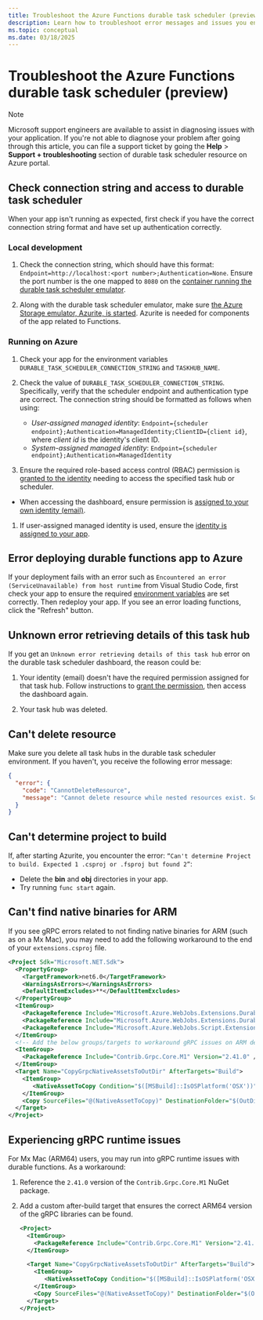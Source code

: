 ```yaml
---
title: Troubleshoot the Azure Functions durable task scheduler (preview)
description: Learn how to troubleshoot error messages and issues you encounter while using the Azure Functions durable task scheduler.
ms.topic: conceptual
ms.date: 03/18/2025
---
```


# Troubleshoot the Azure Functions durable task scheduler (preview)

> [!NOTE]
> Microsoft support engineers are available to assist in diagnosing issues with your application. If you're not able to diagnose your problem after going through this article, you can file a support ticket by going the **Help** > **Support + troubleshooting** section of durable task scheduler resource on Azure portal.

## Check connection string and access to durable task scheduler

When your app isn't running as expected, first check if you have the correct connection string format and have set up authentication correctly. 

### Local development

1. Check the connection string, which should have this format: `Endpoint=http://localhost:<port number>;Authentication=None`. Ensure the port number is the one mapped to `8080` on the [container running the durable task scheduler emulator](./quickstart-durable-task-scheduler.md#set-up-durable-task-scheduler-emulator). 

1. Along with the durable task scheduler emulator, make sure [the Azure Storage emulator, Azurite, is started](./quickstart-durable-task-scheduler.md#test-locally). Azurite is needed for components of the app related to Functions. 

### Running on Azure

1. Check your app for the environment variables `DURABLE_TASK_SCHEDULER_CONNECTION_STRING` and `TASKHUB_NAME`.

1. Check the value of `DURABLE_TASK_SCHEDULER_CONNECTION_STRING`. Specifically, verify that the scheduler endpoint and authentication type are correct. The connection string should be formatted as follows when using: 

    - *User-assigned managed identity*: `Endpoint={scheduler endpoint};Authentication=ManagedIdentity;ClientID={client id}`, where *client id* is the identity's client ID. 
    - *System-assigned managed identity*: `Endpoint={scheduler endpoint};Authentication=ManagedIdentity`

1. Ensure the required role-based access control (RBAC) permission is [granted to the identity](./develop-with-durable-task-scheduler.md#configure-identity-based-authentication-for-app-to-access-durable-task-scheduler) needing to access the specified task hub or scheduler. 
  -  When accessing the dashboard, ensure permission is [assigned to your own identity (email)](./develop-with-durable-task-scheduler.md#accessing-durable-task-scheduler-dashboard).

1. If user-assigned managed identity is used, ensure the [identity is assigned to your app](./develop-with-durable-task-scheduler.md#assign-managed-identity-to-your-app).

## Error deploying durable functions app to Azure 

If your deployment fails with an error such as `Encountered an error (ServiceUnavailable) from host runtime` from Visual Studio Code, first check your app to ensure the required [environment variables](./develop-with-durable-task-scheduler.md#add-environment-variables-to-app) are set correctly. Then redeploy your app. If you see an error loading functions, click the "Refresh" button. 

## Unknown error retrieving details of this task hub

If you get an `Unknown error retrieving details of this task hub` error on the durable task scheduler dashboard, the reason could be:

1. Your identity (email) doesn't have the required permission assigned for that task hub. Follow instructions to [grant the permission](./develop-with-durable-task-scheduler.md#accessing-durable-task-scheduler-dashboard), then access the dashboard again. 

1. Your task hub was deleted. 

## Can't delete resource

Make sure you delete all task hubs in the durable task scheduler environment. If you haven't, you receive the following error message:

```json
{
  "error": {
    "code": "CannotDeleteResource",
    "message": "Cannot delete resource while nested resources exist. Some existing nested resource IDs include: 'Microsoft.DurableTask/schedulers/YOUR_SCHEDULER/taskhubs/YOUR_TASKHUB'. Please delete all nested resources before deleting this resource."
  }
}
```

## Can't determine project to build

If, after starting Azurite, you encounter the error: `“Can't determine Project to build. Expected 1 .csproj or .fsproj but found 2”`:
- Delete the **bin** and **obj** directories in your app.
- Try running `func start` again.

## Can't find native binaries for ARM

If you see gRPC errors related to not finding native binaries for ARM (such as on a Mx Mac), you may need to add the following workaround to the end of your `extensions.csproj` file.

```xml
<Project Sdk="Microsoft.NET.Sdk">
  <PropertyGroup>
    <TargetFramework>net6.0</TargetFramework>
    <WarningsAsErrors></WarningsAsErrors>
    <DefaultItemExcludes>**</DefaultItemExcludes>
  </PropertyGroup>
  <ItemGroup>
    <PackageReference Include="Microsoft.Azure.WebJobs.Extensions.DurableTask" Version="2.13.7" />
    <PackageReference Include="Microsoft.Azure.WebJobs.Extensions.DurableTask.AzureManaged" Version="0.3.0-alpha" />
    <PackageReference Include="Microsoft.Azure.WebJobs.Script.ExtensionsMetadataGenerator" Version="1.1.3" />
  </ItemGroup>
  <!-- Add the below groups/targets to workaround gRPC issues on ARM devices. -->  
  <ItemGroup>
    <PackageReference Include="Contrib.Grpc.Core.M1" Version="2.41.0" />
  </ItemGroup>
  <Target Name="CopyGrpcNativeAssetsToOutDir" AfterTargets="Build">
    <ItemGroup>
       <NativeAssetToCopy Condition="$([MSBuild]::IsOSPlatform('OSX'))" Include="$(OutDir)runtimes/osx-arm64/native/*"/>
    </ItemGroup>
    <Copy SourceFiles="@(NativeAssetToCopy)" DestinationFolder="$(OutDir).azurefunctions/runtimes/osx-arm64/native"/>
  </Target>
</Project>
```

## Experiencing gRPC runtime issues

For Mx Mac (ARM64) users, you may run into gRPC runtime issues with durable functions. As a workaround:
1. Reference the `2.41.0` version of the `Contrib.Grpc.Core.M1` NuGet package.
1. Add a custom after-build target that ensures the correct ARM64 version of the gRPC libraries can be found.
 
   ```xml
   <Project>
     <ItemGroup>
       <PackageReference Include="Contrib.Grpc.Core.M1" Version="2.41.0" />
     </ItemGroup>
   
     <Target Name="CopyGrpcNativeAssetsToOutDir" AfterTargets="Build">
       <ItemGroup>
          <NativeAssetToCopy Condition="$([MSBuild]::IsOSPlatform('OSX'))" Include="$(OutDir)runtimes/osx-arm64/native/*"/>
       </ItemGroup>
       <Copy SourceFiles="@(NativeAssetToCopy)" DestinationFolder="$(OutDir).azurefunctions/runtimes/osx-arm64/native"/>
     </Target>
   </Project>     
   ``` 